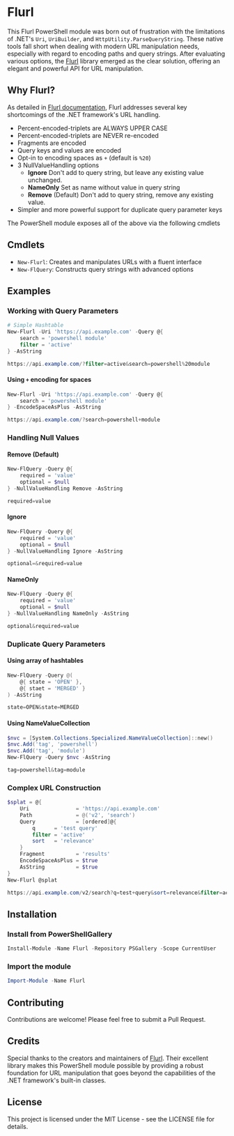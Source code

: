 # Flurl

This Flurl PowerShell module was born out of frustration with the limitations of .NET's `Uri`, `UriBuilder`, and `HttpUtility.ParseQueryString`. These native tools fall short when dealing with modern URL manipulation needs, especially with regard to encoding paths and query strings. After evaluating various options, the [Flurl](https://flurl.dev) library emerged as the clear solution, offering an elegant and powerful API for URL manipulation.

## Why Flurl?

As detailed in [Flurl documentation](https://flurl.dev/docs/fluent-url/), Flurl addresses several key shortcomings of the .NET framework's URL handling.

- Percent-encoded-triplets are ALWAYS UPPER CASE
- Percent-encoded-triplets are NEVER re-encoded
- Fragments are encoded
- Query keys and values are encoded
- Opt-in to encoding spaces as `+` (default is `%20`)
- 3 NullValueHandling options
  - **Ignore** Don't add to query string, but leave any existing value unchanged.
  - **NameOnly** Set as name without value in query string
  - **Remove** (Default) Don't add to query string, remove any existing value.
- Simpler and more powerful support for duplicate query parameter keys

The PowerShell module exposes all of the above via the following cmdlets

## Cmdlets

- `New-Flurl`: Creates and manipulates URLs with a fluent interface
- `New-FlQuery`: Constructs query strings with advanced options

## Examples

### Working with Query Parameters

```powershell
# Simple Hashtable
New-Flurl -Uri 'https://api.example.com' -Query @{
    search = 'powershell module'
    filter = 'active'
} -AsString

https://api.example.com/?filter=active&search=powershell%20module
```

#### Using `+` encoding for spaces

```powershell
New-Flurl -Uri 'https://api.example.com' -Query @{
    search = 'powershell module'
} -EncodeSpaceAsPlus -AsString

https://api.example.com/?search=powershell+module
```

### Handling Null Values

#### Remove (Default)
```powershell
New-FlQuery -Query @{
    required = 'value'
    optional = $null
} -NullValueHandling Remove -AsString

required=value
```

#### Ignore
```powershell
New-FlQuery -Query @{
    required = 'value'
    optional = $null
} -NullValueHandling Ignore -AsString

optional=&required=value
```

#### NameOnly
```powershell
New-FlQuery -Query @{
    required = 'value'
    optional = $null
} -NullValueHandling NameOnly -AsString

optional&required=value
```

### Duplicate Query Parameters

#### Using array of hashtables
```powershell
New-FlQuery -Query @(
    @{ state = 'OPEN' },
    @{ staet = 'MERGED' }
) -AsString

state=OPEN&state=MERGED
```

#### Using NameValueCollection
```powershell
$nvc = [System.Collections.Specialized.NameValueCollection]::new()
$nvc.Add('tag', 'powershell')
$nvc.Add('tag', 'module')
New-FlQuery -Query $nvc -AsString

tag=powershell&tag=module
```

### Complex URL Construction

```powershell
$splat = @{
    Uri               = 'https://api.example.com'
    Path              = @('v2', 'search')
    Query             = [ordered]@{
        q      = 'test query'
        filter = 'active'
        sort   = 'relevance'
    }
    Fragment          = 'results'
    EncodeSpaceAsPlus = $true
    AsString          = $true
}
New-Flurl @splat

https://api.example.com/v2/search?q=test+query&sort=relevance&filter=active#results
```

## Installation

### Install from PowerShellGallery

```powershell
Install-Module -Name Flurl -Repository PSGallery -Scope CurrentUser
```

### Import the module

```powershell
Import-Module -Name Flurl
```

## Contributing

Contributions are welcome! Please feel free to submit a Pull Request.

## Credits

Special thanks to the creators and maintainers of [Flurl](https://flurl.dev). Their excellent library makes this PowerShell module possible by providing a robust foundation for URL manipulation that goes beyond the capabilities of the .NET framework's built-in classes.

## License

This project is licensed under the MIT License - see the LICENSE file for details.